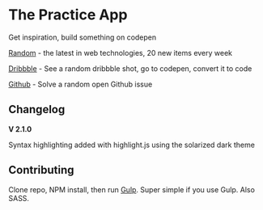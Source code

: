 The Practice App
========

Get inspiration, build something on codepen

[Random](http://tevko.github.io/practice/random.html) - the latest in web technologies, 20 new items every week

[Dribbble](http://tevko.github.io/practice/dribbble.html) - See a random dribbble shot, go to codepen, convert it to code

[Github](http://tevko.github.io/practice/github.html) - Solve a random open Github issue

## Changelog

**V 2.1.0**

Syntax highlighting added with highlight.js using the solarized dark theme

## Contributing

Clone repo, NPM install, then run [Gulp](http://gulpjs.com/). Super simple if you use Gulp. Also SASS.
